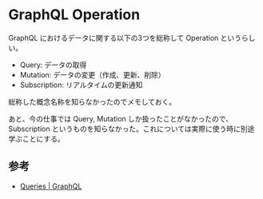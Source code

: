 # GraphQL Operation

GraphQL におけるデータに関する以下の3つを総称して Operation というらしい。

- Query: データの取得
- Mutation: データの変更（作成、更新、削除）
- Subscription: リアルタイムの更新通知

総称した概念名称を知らなかったのでメモしておく。

あと、今の仕事では Query, Mutation しか扱ったことがなかったので、 Subscription というものを知らなかった。これについては実際に使う時に別途学ぶことにする。

## 参考

- [Queries | GraphQL](https://graphql.org/learn/queries/)